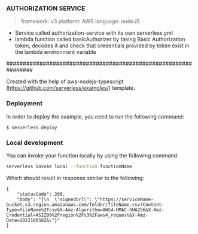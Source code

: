 ### AUTHORIZATION SERVICE

> framework: v3
> platform: AWS
> language: nodeJS

- Service called authorization-service with its own serverless.yml
- lambda function called basicAuthorizer by taking Basic Authorization token, decodes it and check that credentials provided by token exist in the lambda environment variable

################################################################

Created with the help of aws-nodejs-typescript (https://github.com/serverless/examples/) template.

### Deployment

In order to deploy the example, you need to run the following command:

```
$ serverless deploy
```

### Local development

You can invoke your function locally by using the following command:

```bash
serverless invoke local --function functionName
```

Which should result in response similar to the following:

```
{
    "statusCode": 200,
    "body": "{\n  \"signedUrl\": \"https://serviceName-bucket.s3.region.amazonaws.com/folder/fileName.csv?Content-Type=fileName%2Fcsv&X-Amz-Algorithm=AWS4-HMAC-SHA256&X-Amz-Credential=ASIZ09%2Fregion%2Fs3%2Faws4_request&X-Amz-Date=202210058Z&\"}"
}
```
